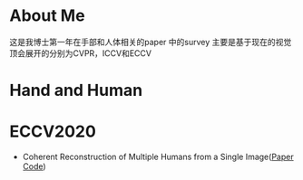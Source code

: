 # About Me
这是我博士第一年在手部和人体相关的paper 中的survey 主要是基于现在的视觉顶会展开的分别为CVPR，ICCV和ECCV

# Hand and Human

# ECCV2020
- Coherent Reconstruction of Multiple Humans from a Single Image([Paper](https://arxiv.org/pdf/2006.08586.pdf) [Code](https://github.com/JiangWenPL/multiperson))  


